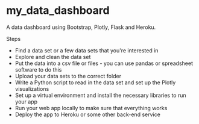 # my_data_dashboard

A data dashboard using Bootstrap, Plotly, Flask and Heroku.

Steps
- Find a data set or a few data sets that you're interested in
- Explore and clean the data set
- Put the data into a csv file or files - you can use pandas or spreadsheet software to do this
- Upload your data sets to the correct folder
- Write a Python script to read in the data set and set up the Plotly visualizations
- Set up a virtual environment and install the necessary libraries to run your app
- Run your web app locally to make sure that everything works
- Deploy the app to Heroku or some other back-end service